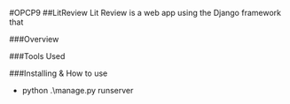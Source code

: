 #OPCP9
##LitReview
Lit Review is a web app using the Django framework that

###Overview

###Tools Used

###Installing & How to use



* python .\manage.py runserver
